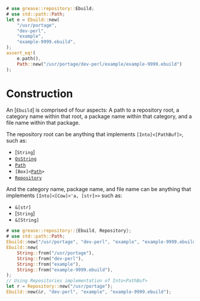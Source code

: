```rust
# use grease::repository::Ebuild;
# use std::path::Path;
let e = Ebuild::new(
    "/usr/portage",
    "dev-perl",
    "example",
    "example-9999.ebuild",
);
assert_eq!(
    e.path(),
    Path::new("/usr/portage/dev-perl/example/example-9999.ebuild")
);
```

# Construction

An [`Ebuild`] is comprised of four aspects: A path to a repository root, a
category name within that root, a package name within that category, and a
file name within that package.

The repository root can be anything that implements
<code>[Into]\<[PathBuf]\></code>, such as:
* [`String`]
* [`OsString`](std::ffi::OsString)
* [`Path`](std::path::Path)
* <code>[Box]\<[Path](std::path::Path)\></code>
* [`Repository`](crate::repository::Repository)

And the category name, package name, and file name can be anything that
implements <code>[Into]\<[Cow]\<'a, [str]\>\></code> such as:

* <code>&[str]</code>
* [`String`]
* <code>&[String]</code>

```rust
# use grease::repository::{Ebuild, Repository};
# use std::path::Path;
Ebuild::new("/usr/portage", "dev-perl", "example", "example-9999.ebuild");
Ebuild::new(
    String::from("/usr/portage"),
    String::from("dev-perl"),
    String::from("example"),
    String::from("example-9999.ebuild"),
);
// Using Repositories implementation of Into<PathBuf>
let r = Repository::new("/usr/portage");
Ebuild::new(&r, "dev-perl", "example", "example-9999.ebuild");
```
